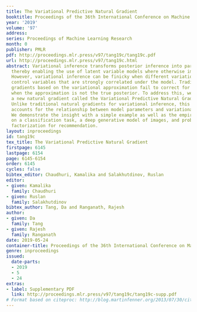 ```yaml
---
title: The Variational Predictive Natural Gradient
booktitle: Proceedings of the 36th International Conference on Machine Learning
year: '2019'
volume: '97'
address: 
series: Proceedings of Machine Learning Research
month: 0
publisher: PMLR
pdf: http://proceedings.mlr.press/v97/tang19c/tang19c.pdf
url: http://proceedings.mlr.press/v97/tang19c.html
abstract: Variational inference transforms posterior inference into parametric optimization
  thereby enabling the use of latent variable models where otherwise impractical.
  However, variational inference can be finicky when different variational parameters
  control variables that are strongly correlated under the model. Traditional natural
  gradients based on the variational approximation fail to correct for correlations
  when the approximation is not the true posterior. To address this, we construct
  a new natural gradient called the Variational Predictive Natural Gradient (VPNG).
  Unlike traditional natural gradients for variational inference, this natural gradient
  accounts for the relationship between model parameters and variational parameters.
  We demonstrate the insight with a simple example as well as the empirical value
  on a classification task, a deep generative model of images, and probabilistic matrix
  factorization for recommendation.
layout: inproceedings
id: tang19c
tex_title: The Variational Predictive Natural Gradient
firstpage: 6145
lastpage: 6154
page: 6145-6154
order: 6145
cycles: false
bibtex_editor: Chaudhuri, Kamalika and Salakhutdinov, Ruslan
editor:
- given: Kamalika
  family: Chaudhuri
- given: Ruslan
  family: Salakhutdinov
bibtex_author: Tang, Da and Ranganath, Rajesh
author:
- given: Da
  family: Tang
- given: Rajesh
  family: Ranganath
date: 2019-05-24
container-title: Proceedings of the 36th International Conference on Machine Learning
genre: inproceedings
issued:
  date-parts:
  - 2019
  - 5
  - 24
extras:
- label: Supplementary PDF
  link: http://proceedings.mlr.press/v97/tang19c/tang19c-supp.pdf
# Format based on citeproc: http://blog.martinfenner.org/2013/07/30/citeproc-yaml-for-bibliographies/
---
```

